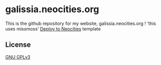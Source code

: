# galissia.neocities.org
This is the github repository for my website, galissia.neocities.org !
'this uses missmoss' [Deploy to Neocities](https://github.com/burned-salmon/deploy-to-neocities-template) template
## License
[GNU GPLv3](https://choosealicense.com/licenses/gpl-3.0/)

